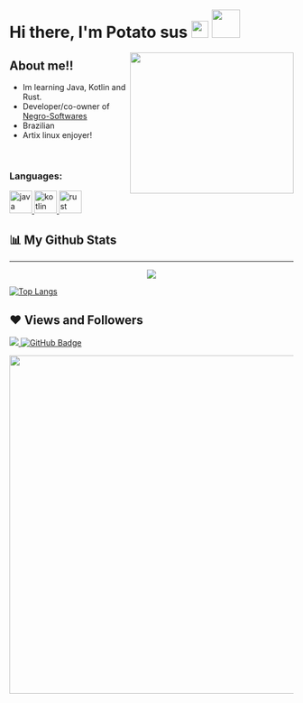 <!--### Hi there 👋-->


<h1><b> Hi there, I'm Potato sus <!--👋--> <img src="https://raw.githubusercontent.com/MartinHeinz/MartinHeinz/master/wave.gif" width="30px"></b>
<img src="https://media.giphy.com/media/mGcNjsfWAjY5AEZNw6/giphy.gif" width="50px" height="50px"></h1>

<img src="https://i.pinimg.com/736x/3f/13/57/3f1357daa60daa686dfef453dc31271b.jpg" width="290px" height="250px" align="right" >

## About me!!
- Im learning Java, Kotlin and Rust.
- Developer/co-owner of [Negro-Softwares](https://github.com/Negro-Development/)
- Brazilian
- Artix linux enjoyer!
<br />



<h3 align="left">Languages:</h3>
<p align="left"> <a href="https://www.java.com/pt-BR/" target="_blank" rel="noreferrer"> <img src="https://cdn.jsdelivr.net/gh/devicons/devicon/icons/java/java-original-wordmark.svg" alt="java" width="40" height="40"/> </a> <a href="https://kotlinlang.org/" target="_blank" rel="noreferrer"> <img src="https://cdn.jsdelivr.net/gh/devicons/devicon/icons/kotlin/kotlin-original.svg" alt="kotlin" width="40" height="40"/> </a> <a href="https://www.rust-lang.org/" target="_blank" rel="noreferrer"> <img src="https://cdn.jsdelivr.net/gh/devicons/devicon/icons/rust/rust-plain.svg" alt="rust" width="40" height="40"/> </a>







<!--




<p align="center">
<img src="https://github-profile-trophy.vercel.app/?username=potatosus&row=2&column=3&margin-w=8&margin-h=8" alt="trophies" />
</p>


<p align=center >
<img src="https://github-readme-streak-stats.herokuapp.com/?user=potatosus" /> |
</p>






<!--
<p align="center">
    <a href="https://github.com/potatosus/github-readme-streak-stats">
        <img title="🔥 Get streak stats for your profile at git.io/streak-stats" alt="Potato sus's streak" src="https://github-readme-streak-stats.herokuapp.com/?user=potatosus&theme=black-ice&hide_border=true&stroke=0000&background=060A0CD0"/>
    </a>
</p>
-->


<!--
 ![Snake animation](https://github.com/potatosus/potatosus/blob/output/github-contribution-grid-snake.svg)
-->
<!--rafaballerini2-->


## 📊 My Github Stats
---
<p align=center>
 <img src="https://github-readme-stats.vercel.app/api?username=potatosus&show_icons=true&theme=tokyonight&count_private=true" />
</p>



 
[![Top Langs](https://github-readme-stats.vercel.app/api/top-langs/?username=potatosus&layout=compact)](https://github.com/potatosus/github-readme-stats)

</p>


<!--
<a href="https://github.com/potatosus/github-readme-activity-graph"><img alt="Potato sus's Activity Graph" src="https://activity-graph.herokuapp.com/graph?username=potatosus&bg_color=0D1117&color=5BCDEC&line=5BCDEC&point=FFFFFF&hide_border=true" /></a>
<br/>
-->



<!--
<img src="https://cr-ss-service.azurewebsites.net/api/ScreenShot?widget=summary&username=potatosus" />
-->


## ❤ Views and Followers
<a href="https://github.com/Meghna-DAS/github-profile-views-counter">
    <img src="https://komarev.com/ghpvc/?username=potatosus">
</a>
<a href="https://github.com/potatosus?tab=followers"><img src="https://img.shields.io/github/followers/potatosus?label=Followers&style=social" alt="GitHub Badge"></a>

<img
  src="https://cr-skills-chart-widget.azurewebsites.net/api/api?username=potatosus" width=600px 
/>








